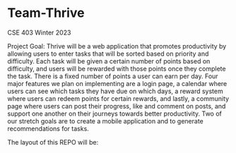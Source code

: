 # Team-Thrive
CSE 403
Winter 2023

Project Goal:
Thrive will be a web application that promotes productivity by allowing users to enter tasks that will be sorted based on priority and difficulty. Each task will be given a certain number of points based on difficulty, and users will be rewarded with those points once they complete the task. There is a fixed number of points a user can earn per day. Four major features we plan on implementing are a login page, a calendar where users can see which tasks they have due on which days, a reward system where users can redeem points for certain rewards, and lastly, a community page where users can post their progress, like and comment on posts, and support one another on their journeys towards better productivity. Two of our stretch goals are to create a mobile application and to generate recommendations for tasks.

The layout of this REPO will be:
